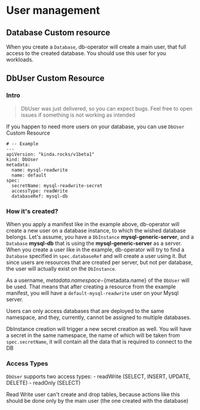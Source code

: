 # User management

## Database Custom resource

When you create a `Database`, db-operator will create a main user, that full access to the created database. You should use this user for you workloads. 

## DbUser Custom Resource
### Intro

> DbUser was just delivered, so you can expect bugs. Feel free to open issues if something is not working as intended

If you happen to need more users on your database, you can use `DbUser` Custom Resource

```
# -- Example
---
apiVersion: "kinda.rocks/v1beta1"
kind: DbUser
metadata:
  name: mysql-readwrite
  name: default
spec:
  secretName: mysql-readwrite-secret
  accessType: readWrite
  databaseRef: mysql-db
```

### How it's created?

When you apply a manifest like in the example above, db-operator will create a new user on a database instance, to which the wished database belongs.  Let's assume, you have a `DbInstance` **mysql-generic-server**, and a `Database` **mysql-db** that is using the **mysql-generic-server** as a server. When you create a user like in  the example, db-operator will try to find a `Database` specified in `spec.databaseRef` and will create a user using it. But since users are resources that are created per server, but not per database, the user will actually exist on the `DbInstance`.

As a username, ${metadata.namespace}-${metadata.name} of the `DbUser` will be used. That means that after creating a resource from the example manifest, you will have a `default-mysql-readwrite` user on your Mysql server. 

Users can only access databases that are deployed to the same namespace, and they, currently, cannot be assigned to multiple databases.

DbInstance creation will trigger a new secret creation as well. You will have a secret in the same namespace, the name of which will be taken from `spec.secretName`, it will contain all the data that is required to connect to the DB

### Access Types

`DbUser` supports two access types:
    - readWrite (SELECT, INSERT, UPDATE, DELETE)
    - readOnly (SELECT)

Read Write user can't create and drop tables, because actions like this should be done only by the main user (the one created with the database)
